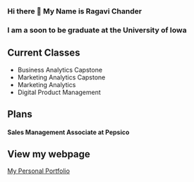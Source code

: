 ### Hi there 👋 My Name is Ragavi Chander 
### I am a soon to be graduate at the University of Iowa ###
## Current Classes ##
- Business Analytics Capstone
- Marketing Analytics Capstone
- Marketing Analytics
- Digital Product Management

## Plans ##
#### Sales Management Associate at Pepsico ####

## View my webpage ##
[My Personal Portfolio](http://www.ragavichander.com.)
<!--
**RagaviChander/RagaviChander** is a ✨ _special_ ✨ repository because its `README.md` (this file) appears on your GitHub profile.

Here are some ideas to get you started:

- 🔭 I’m currently working on ...
- 🌱 I’m currently learning ...
- 👯 I’m looking to collaborate on ...
- 🤔 I’m looking for help with ...
- 💬 Ask me about ...
- 📫 How to reach me: ...
- 😄 Pronouns: ...
- ⚡ Fun fact: ...
-->
